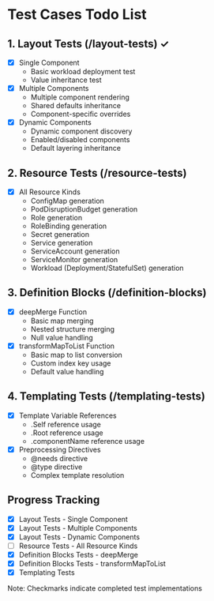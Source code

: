 # Test Cases Todo List

## 1. Layout Tests (/layout-tests) ✓
- [x] Single Component
  - Basic workload deployment test
  - Value inheritance test
- [x] Multiple Components
  - Multiple component rendering
  - Shared defaults inheritance
  - Component-specific overrides
- [x] Dynamic Components
  - Dynamic component discovery
  - Enabled/disabled components
  - Default layering inheritance

## 2. Resource Tests (/resource-tests)
- [x] All Resource Kinds
  - ConfigMap generation
  - PodDisruptionBudget generation
  - Role generation
  - RoleBinding generation
  - Secret generation
  - Service generation
  - ServiceAccount generation
  - ServiceMonitor generation
  - Workload (Deployment/StatefulSet) generation

## 3. Definition Blocks (/definition-blocks)
- [x] deepMerge Function
  - Basic map merging
  - Nested structure merging
  - Null value handling
- [x] transformMapToList Function
  - Basic map to list conversion
  - Custom index key usage
  - Default value handling

## 4. Templating Tests (/templating-tests)
- [x] Template Variable References
  - .Self reference usage
  - .Root reference usage
  - .componentName reference usage
- [x] Preprocessing Directives
  - @needs directive
  - @type directive
  - Complex template resolution

## Progress Tracking
- [x] Layout Tests - Single Component
- [x] Layout Tests - Multiple Components
- [x] Layout Tests - Dynamic Components
- [ ] Resource Tests - All Resource Kinds
- [x] Definition Blocks Tests - deepMerge
- [x] Definition Blocks Tests - transformMapToList
- [x] Templating Tests

Note: Checkmarks indicate completed test implementations
